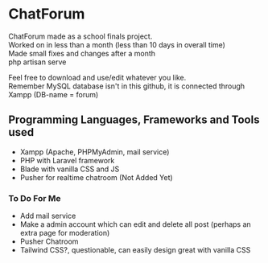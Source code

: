 # ChatForum
ChatForum made as a school finals project. <br>
Worked on in less than a month (less than 10 days in overall time) <br>
Made small fixes and changes after a month <br>
php artisan serve <br>


Feel free to download and use/edit whatever you like. <br>
Remember MySQL database isn't in this github, it is connected through Xampp (DB-name = forum) <br>


## Programming Languages, Frameworks and Tools used
* Xampp (Apache, PHPMyAdmin, mail service)
* PHP with Laravel framework
* Blade with vanilla CSS and JS
* Pusher for realtime chatroom (Not Added Yet)


### To Do For Me
* Add mail service
* Make a admin account which can edit and delete all post (perhaps an extra page for moderation)
* Pusher Chatroom
* Tailwind CSS?, questionable, can easily design great with vanilla CSS

